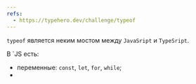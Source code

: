 ```yaml
---
refs:
  - https://typehero.dev/challenge/typeof
---
```

`typeof` является неким мостом между `JavaSript` и `TypeSript`.

В `JS есть:
- переменные: `const`, `let`, `for`, `while`;
- 

